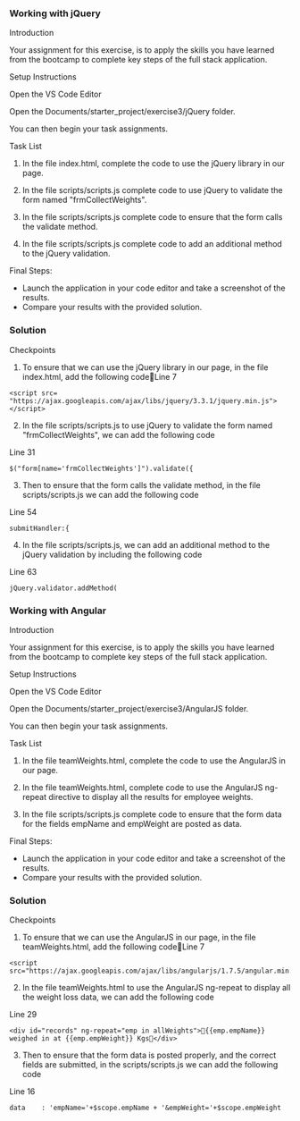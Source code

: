 ### Working with jQuery

Introduction

Your assignment for this exercise, is to apply the skills you have learned from the bootcamp to complete key steps of the full stack application.

Setup Instructions

Open the VS Code Editor

Open the Documents/starter_project/exercise3/jQuery folder.

You can then begin your task assignments.

Task List

1. In the file index.html, complete the code to use the jQuery library in our page.

2. In the file scripts/scripts.js complete code to use jQuery to validate the form named "frmCollectWeights".

3. In the file scripts/scripts.js complete code to ensure that the form calls the validate method.

4. In the file scripts/scripts.js complete code to add an additional method to the jQuery validation.

Final Steps:

- Launch the application in your code editor and take a screenshot of the results.
- Compare your results with the provided solution.

### Solution

Checkpoints

1. To ensure that we can use the jQuery library in our page, in the file index.html, add the following codeLine 7
```
<script src= "https://ajax.googleapis.com/ajax/libs/jquery/3.3.1/jquery.min.js">
</script>
```

2. In the file scripts/scripts.js to use jQuery to validate the form named "frmCollectWeights", we can add the following code

Line 31
```
$("form[name='frmCollectWeights']").validate({
```

3. Then to ensure that the form calls the validate method, in the file scripts/scripts.js we can add the following code

Line 54
```
submitHandler:{
```

4. In the file scripts/scripts.js, we can add an additional method to the jQuery validation by including the following code

Line 63
```
jQuery.validator.addMethod(
```

### Working with Angular

Introduction

Your assignment for this exercise, is to apply the skills you have learned from the bootcamp to complete key steps of the full stack application.

Setup Instructions

Open the VS Code Editor

Open the Documents/starter_project/exercise3/AngularJS folder.

You can then begin your task assignments.

Task List

1. In the file teamWeights.html, complete the code to use the AngularJS in our page.

2. In the file teamWeights.html, complete code to use the AngularJS ng-repeat directive to display all the results for employee weights.

3. In the file scripts/scripts.js complete code to ensure that the form data for the fields empName and empWeight are posted as data.

Final Steps:

- Launch the application in your code editor and take a screenshot of the results.
- Compare your results with the provided solution.

### Solution

Checkpoints

1. To ensure that we can use the AngularJS in our page, in the file teamWeights.html, add the following codeLine 7
```
<script src="https://ajax.googleapis.com/ajax/libs/angularjs/1.7.5/angular.min.js"></script>
```  
2. In the file teamWeights.html to use the AngularJS ng-repeat to display all the weight loss data, we can add the following code

Line 29
```
<div id="records" ng-repeat="emp in allWeights">{{emp.empName}} weighed in at {{emp.empWeight}} Kgs</div>
```  
3. Then to ensure that the form data is posted properly, and the correct fields are submitted, in the scripts/scripts.js we can add the following code

Line 16
```
data    : 'empName='+$scope.empName + '&empWeight='+$scope.empWeight
```
